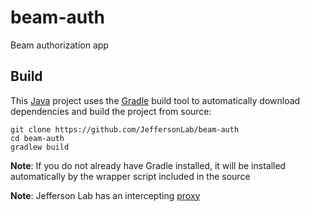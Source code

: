 # beam-auth
Beam authorization app

## Build
This [Java](https://adoptopenjdk.net/) project uses the [Gradle](https://gradle.org/) build tool to automatically download dependencies and build the project from source:

```
git clone https://github.com/JeffersonLab/beam-auth
cd beam-auth
gradlew build
```
**Note**: If you do not already have Gradle installed, it will be installed automatically by the wrapper script included in the source

**Note**: Jefferson Lab has an intercepting [proxy](https://gist.github.com/slominskir/92c25a033db93a90184a5994e71d0b78)

